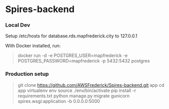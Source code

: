# Spires-backend

### Local Dev

Setup /etc/hosts for database.rds.mapfrederick.city to 127.0.0.1

With Docker installed, run:
> docker run -d -e POSTGRES_USER=mapfrederick -e POSTGRES_PASSWORD=mapfrederick -p 5432:5432 postgres

### Production setup

> git clone https://github.com/AWSFrederick/Spires-backend.git app
> cd app
> virtualenv env
> source ./env/bin/activate
> pip install -r requirements.txt
> python manage.py migrate
> gunicorn spires.wsgi:application -b 0.0.0.0:5000
